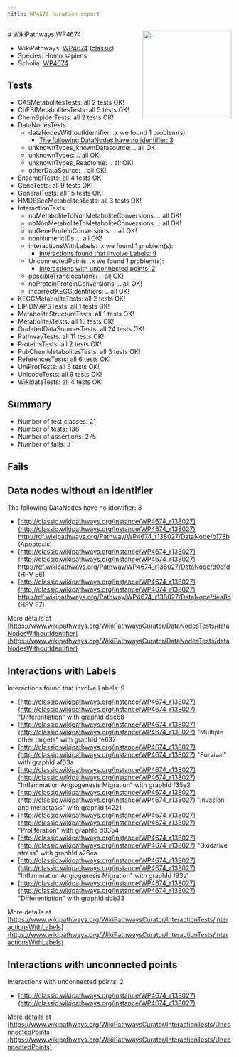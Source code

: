 ```yaml
---
title: WP4674 curation report
---
```


<img style="float: right; width: 200px" src="https://upload.wikimedia.org/wikipedia/commons/thumb/8/83/Wplogo_with_text_500.png/640px-Wplogo_with_text_500.png" />
# WikiPathways WP4674

* WikiPathways: [WP4674](https://wikipathways.org/pathways/WP4674) ([classic](https://classic.wikipathways.org/instance/WP4674))
* Species: Homo sapiens
* Scholia: [WP4674](https://scholia.toolforge.org/wikipathways/WP4674)
## Tests
* CASMetabolitesTests: all 2 tests OK!
* ChEBIMetabolitesTests: all 5 tests OK!
* ChemSpiderTests: all 2 tests OK!
* DataNodesTests
    * dataNodesWithoutIdentifier: .x we found 1 problem(s):
        * [The following DataNodes have no identifier: 3](#d2d32fa2)
    * unknownTypes_knownDatasource: .. all OK!
    * unknownTypes: .. all OK!
    * unknownTypes_Reactome: .. all OK!
    * otherDataSource: .. all OK!
* EnsemblTests: all 4 tests OK!
* GeneTests: all 9 tests OK!
* GeneralTests: all 15 tests OK!
* HMDBSecMetabolitesTests: all 3 tests OK!
* InteractionTests
    * noMetaboliteToNonMetaboliteConversions: .. all OK!
    * noNonMetaboliteToMetaboliteConversions: .. all OK!
    * noGeneProteinConversions: .. all OK!
    * nonNumericIDs: .. all OK!
    * interactionsWithLabels: .x we found 1 problem(s):
        * [Interactions found that involve Labels: 9](#630d2680)
    * UnconnectedPoints: .x we found 1 problem(s):
        * [Interactions with unconnected points: 2](#35a61ada)
    * possibleTranslocations: .. all OK!
    * noProteinProteinConversions: .. all OK!
    * incorrectKEGGIdentifiers: .. all OK!
* KEGGMetaboliteTests: all 2 tests OK!
* LIPIDMAPSTests: all 1 tests OK!
* MetaboliteStructureTests: all 1 tests OK!
* MetabolitesTests: all 15 tests OK!
* OudatedDataSourcesTests: all 24 tests OK!
* PathwayTests: all 11 tests OK!
* ProteinsTests: all 2 tests OK!
* PubChemMetabolitesTests: all 3 tests OK!
* ReferencesTests: all 6 tests OK!
* UniProtTests: all 6 tests OK!
* UnicodeTests: all 9 tests OK!
* WikidataTests: all 4 tests OK!


## Summary

* Number of test classes: 21
* Number of tests: 138
* Number of assertions: 275
* Number of fails: 3

## Fails

<a name="d2d32fa2" />

## Data nodes without an identifier

The following DataNodes have no identifier: 3

* [http://classic.wikipathways.org/instance/WP4674_r138027](http://classic.wikipathways.org/instance/WP4674_r138027) http://rdf.wikipathways.org/Pathway/WP4674_r138027/DataNode/b173b (Apoptosis)
* [http://classic.wikipathways.org/instance/WP4674_r138027](http://classic.wikipathways.org/instance/WP4674_r138027) http://rdf.wikipathways.org/Pathway/WP4674_r138027/DataNode/d0dfd (HPV E6)
* [http://classic.wikipathways.org/instance/WP4674_r138027](http://classic.wikipathways.org/instance/WP4674_r138027) http://rdf.wikipathways.org/Pathway/WP4674_r138027/DataNode/dea8b (HPV E7)


More details at [https://www.wikipathways.org/WikiPathwaysCurator/DataNodesTests/dataNodesWithoutIdentifier](https://www.wikipathways.org/WikiPathwaysCurator/DataNodesTests/dataNodesWithoutIdentifier)

<a name="630d2680" />

## Interactions with Labels

Interactions found that involve Labels: 9

* [http://classic.wikipathways.org/instance/WP4674_r138027](http://classic.wikipathways.org/instance/WP4674_r138027) "Differentiation" with graphId ddc68
* [http://classic.wikipathways.org/instance/WP4674_r138027](http://classic.wikipathways.org/instance/WP4674_r138027) "Multiple other targets" with graphId fe637
* [http://classic.wikipathways.org/instance/WP4674_r138027](http://classic.wikipathways.org/instance/WP4674_r138027) "Survival" with graphId af03a
* [http://classic.wikipathways.org/instance/WP4674_r138027](http://classic.wikipathways.org/instance/WP4674_r138027) "Inflammation
Angiogenesis
Migration" with graphId f35e2
* [http://classic.wikipathways.org/instance/WP4674_r138027](http://classic.wikipathways.org/instance/WP4674_r138027) "Invasion and metastasis" with graphId f4221
* [http://classic.wikipathways.org/instance/WP4674_r138027](http://classic.wikipathways.org/instance/WP4674_r138027) "Proliferation" with graphId d3354
* [http://classic.wikipathways.org/instance/WP4674_r138027](http://classic.wikipathways.org/instance/WP4674_r138027) "Oxidative stress" with graphId a26ea
* [http://classic.wikipathways.org/instance/WP4674_r138027](http://classic.wikipathways.org/instance/WP4674_r138027) "Inflammation
Angiogenesis
Migration" with graphId f93a1
* [http://classic.wikipathways.org/instance/WP4674_r138027](http://classic.wikipathways.org/instance/WP4674_r138027) "Differentiation" with graphId ddb33


More details at [https://www.wikipathways.org/WikiPathwaysCurator/InteractionTests/interactionsWithLabels](https://www.wikipathways.org/WikiPathwaysCurator/InteractionTests/interactionsWithLabels)

<a name="35a61ada" />

## Interactions with unconnected points

Interactions with unconnected points: 2

* [http://classic.wikipathways.org/instance/WP4674_r138027](http://classic.wikipathways.org/instance/WP4674_r138027)


More details at [https://www.wikipathways.org/WikiPathwaysCurator/InteractionTests/UnconnectedPoints](https://www.wikipathways.org/WikiPathwaysCurator/InteractionTests/UnconnectedPoints)

